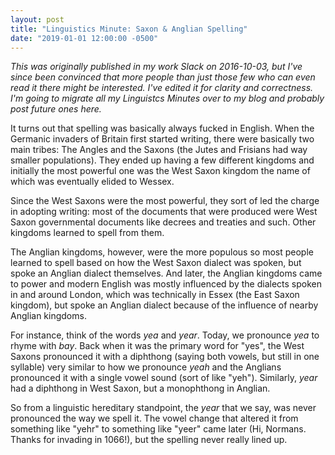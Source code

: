 ```yaml
---
layout: post
title: "Linguistics Minute: Saxon & Anglian Spelling"
date: "2019-01-01 12:00:00 -0500"
---
```

_This was originally published in my work Slack on 2016-10-03, but I've since
been convinced that more people than just those few who can even read it there
might be interested. I've edited it for clarity and correctness. I'm going to
migrate all my Linguistcs Minutes over to my blog and probably post future ones
here._

It turns out that spelling was basically always fucked in English. When the
Germanic invaders of Britain first started writing, there were basically two
main tribes: The Angles and the Saxons (the Jutes and Frisians had way smaller
populations). They ended up having a few different kingdoms and initially the
most powerful one was the West Saxon kingdom the name of which was eventually
elided to Wessex.

Since the West Saxons were the most powerful, they sort of led the charge in
adopting writing: most of the documents that were produced were West Saxon
governmental documents like decrees and treaties and such. Other kingdoms
learned to spell from them.

The Anglian kingdoms, however, were the more populous so most people learned to
spell based on how the West Saxon dialect was spoken, but spoke an Anglian
dialect themselves. And later, the Anglian kingdoms came to power and modern
English was mostly influenced by the dialects spoken in and around London, which
was technically in Essex (the East Saxon kingdom), but spoke an Anglian dialect
because of the influence of nearby Anglian kingdoms.

For instance, think of the words _yea_ and _year_. Today, we pronounce _yea_ to
rhyme with _bay_. Back when it was the primary word for "yes", the West Saxons
pronounced it with a diphthong (saying both vowels, but still in one syllable)
very similar to how we pronounce _yeah_ and the Anglians pronounced it with a
single vowel sound (sort of like "yeh"). Similarly, _year_ had a diphthong in
West Saxon, but a monophthong in Anglian.

So from a linguistic hereditary standpoint, the _year_ that we say, was never
pronounced the way we spell it. The vowel change that altered it from something
like "yehr" to something like "yeer" came later (Hi, Normans. Thanks for
invading in 1066!), but the spelling never really lined up.
